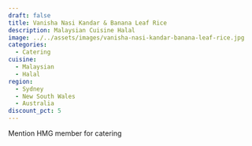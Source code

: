 ```yaml
---
draft: false
title: Vanisha Nasi Kandar & Banana Leaf Rice
description: Malaysian Cuisine Halal
image: ../../assets/images/vanisha-nasi-kandar-banana-leaf-rice.jpg
categories:
  - Catering
cuisine:
  - Malaysian
  - Halal
region:
  - Sydney
  - New South Wales
  - Australia
discount_pct: 5
---
```

Mention HMG member for catering

